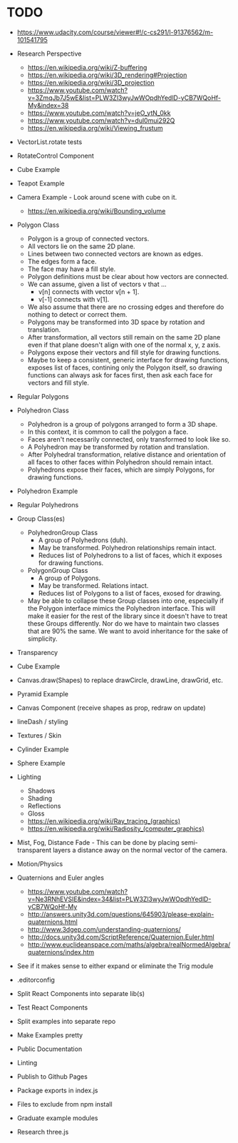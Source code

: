 # TODO

+ https://www.udacity.com/course/viewer#!/c-cs291/l-91376562/m-101541795
+ Research Perspective
  + https://en.wikipedia.org/wiki/Z-buffering
  + https://en.wikipedia.org/wiki/3D_rendering#Projection
  + https://en.wikipedia.org/wiki/3D_projection
  + https://www.youtube.com/watch?v=3ZmqJb7J5wE&list=PLW3Zl3wyJwWOpdhYedlD-yCB7WQoHf-My&index=38
  + https://www.youtube.com/watch?v=jeO_ytN_0kk
  + https://www.youtube.com/watch?v=dul0mui292Q
  + https://en.wikipedia.org/wiki/Viewing_frustum
+ VectorList.rotate tests
+ RotateControl Component
+ Cube Example
+ Teapot Example
+ Camera Example - Look around scene with cube on it.
  + https://en.wikipedia.org/wiki/Bounding_volume
+ Polygon Class
  + Polygon is a group of connected vectors.
  + All vectors lie on the same 2D plane.
  + Lines between two connected vectors are known as edges.
  + The edges form a face.
  + The face may have a fill style.
  + Polygon definitions must be clear about how vectors are connected.
  + We can assume, given a list of vectors v that ...
    + v[n] connects with vector v[n + 1].
    + v[-1] connects with v[1].
  + We also assume that there are no crossing edges and therefore do nothing to
    detect or correct them.
  + Polygons may be transformed into 3D space by rotation and translation.
  + After transformation, all vectors still remain on the same 2D plane even
    if that plane doesn't align with one of the normal x, y, z axis.
  + Polygons expose their vectors and fill style for drawing functions.
  + Maybe to keep a consistent, generic interface for drawing functions, exposes
    list of faces, contining only the Polygon itself, so drawing functions can
    always ask for faces first, then ask each face for vectors and fill style.
+ Regular Polygons
+ Polyhedron Class
  + Polyhedron is a group of polygons arranged to form a 3D shape.
  + In this context, it is common to call the polygon a face.
  + Faces aren't necessarily connected, only transformed to look like so.
  + A Polyhedron may be transformed by rotation and translation.
  + After Polyhedral transformation, relative distance and orientation of all
    faces to other faces within Polyhedron should remain intact.
  + Polyhedrons expose their faces, which are simply Polygons, for drawing
    functions.
+ Polyhedron Example
+ Regular Polyhedrons
+ Group Class(es)
  + PolyhedronGroup Class
    + A group of Polyhedrons (duh).
    + May be transformed. Polyhedron relationships remain intact.
    + Reduces list of Polyhedrons to a list of faces, which it exposes for
      drawing functions.
  + PolygonGroup Class
    + A group of Polygons.
    + May be transformed. Relations intact.
    + Reduces list of Polygons to a list of faces, exosed for drawing.
  + May be able to collapse these Group classes into one, especially if the
    Polygon interface mimics the Polyhedron interface. This will make it easier
    for the rest of the library since it doesn't have to treat these Groups
    differently. Nor do we have to maintain two classes that are 90% the same.
    We want to avoid inheritance for the sake of simplicity.
+ Transparency
+ Cube Example
+ Canvas.draw(Shapes) to replace drawCircle, drawLine, drawGrid, etc.
+ Pyramid Example
+ Canvas Component (receive shapes as prop, redraw on update)
+ lineDash / styling
+ Textures / Skin
+ Cylinder Example
+ Sphere Example
+ Lighting
  + Shadows
  + Shading
  + Reflections
  + Gloss
  + https://en.wikipedia.org/wiki/Ray_tracing_(graphics)
  + https://en.wikipedia.org/wiki/Radiosity_(computer_graphics)
+ Mist, Fog, Distance Fade - This can be done by placing semi-transparent layers
  a distance away on the normal vector of the camera.
+ Motion/Physics
+ Quaternions and Euler angles
  + https://www.youtube.com/watch?v=Ne3RNhEVSIE&index=34&list=PLW3Zl3wyJwWOpdhYedlD-yCB7WQoHf-My
  + http://answers.unity3d.com/questions/645903/please-explain-quaternions.html
  + http://www.3dgep.com/understanding-quaternions/
  + http://docs.unity3d.com/ScriptReference/Quaternion.Euler.html
  + http://www.euclideanspace.com/maths/algebra/realNormedAlgebra/quaternions/index.htm
+ See if it makes sense to either expand or eliminate the Trig module

+ .editorconfig
+ Split React Components into separate lib(s)
+ Test React Components
+ Split examples into separate repo
+ Make Examples pretty
+ Public Documentation
+ Linting
+ Publish to Github Pages
+ Package exports in index.js
+ Files to exclude from npm install
+ Graduate example modules
+ Research three.js
